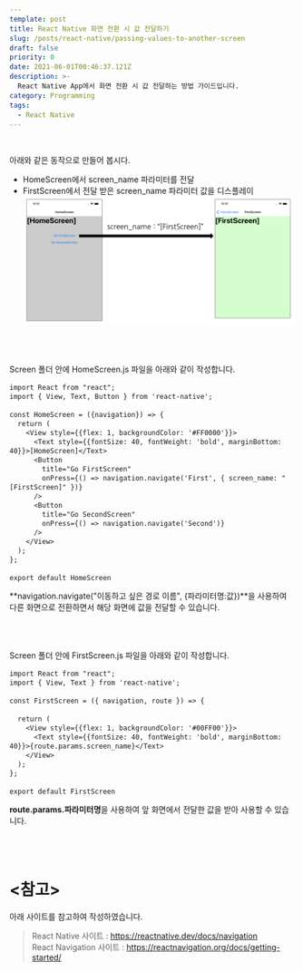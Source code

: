```yaml
---
template: post
title: React Native 화면 전환 시 값 전달하기
slug: /posts/react-native/passing-values-to-another-screen
draft: false
priority: 0
date: 2021-06-01T00:46:37.121Z
description: >-
  React Native App에서 화면 전환 시 값 전달하는 방법 가이드입니다.
category: Programming
tags:
  - React Native
---
```


<br>

아래와 같은 동작으로 만들어 봅시다.  
- HomeScreen에서 screen_name 파라미터를 전달  
- FirstScreen에서 전달 받은 screen_name 파라미터 값을 디스플레이  
![](/media/react-native-passing-values-to-another-screen.png)
<br><br><br><br>





Screen 폴더 안에 HomeScreen.js 파일을 아래와 같이 작성합니다.
```
import React from "react";
import { View, Text, Button } from 'react-native';

const HomeScreen = ({navigation}) => {  
  return (
    <View style={{flex: 1, backgroundColor: '#FF0000'}}>
      <Text style={{fontSize: 40, fontWeight: 'bold', marginBottom: 40}}>[HomeScreen]</Text>
      <Button
        title="Go FirstScreen"
        onPress={() => navigation.navigate('First', { screen_name: "[FirstScreen]" })}
      />
      <Button
        title="Go SecondScreen"
        onPress={() => navigation.navigate('Second')}
      />
    </View>
  );
};

export default HomeScreen
```
**navigation.navigate("이동하고 싶은 경로 이름", {파라미터명:값})**을 사용하여 다른 화면으로 전환하면서 해당 화면에 값을 전달할 수 있습니다. 
<br><br><br><br>





Screen 폴더 안에 FirstScreen.js 파일을 아래와 같이 작성합니다.
```
import React from "react";
import { View, Text } from 'react-native'; 

const FirstScreen = ({ navigation, route }) => {

  return (
    <View style={{flex: 1, backgroundColor: '#00FF00'}}>
      <Text style={{fontSize: 40, fontWeight: 'bold', marginBottom: 40}}>{route.params.screen_name}</Text>
    </View>
  );
};

export default FirstScreen
```
**route.params.파라미터명**을 사용하여 앞 화면에서 전달한 값을 받아 사용할 수 있습니다.
<br><br><br><br>





# **<참고>**
아래 사이트를 참고하여 작성하였습니다.
> React Native 사이트 : https://reactnative.dev/docs/navigation  
> React Navigation 사이트 : https://reactnavigation.org/docs/getting-started/

<br><br>
